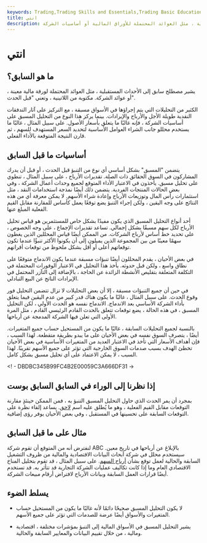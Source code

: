 ```yaml
---
keywords: Trading,Trading Skills and Essentials,Trading Basic Education,Trading Skills
title: انتي
description: يشير مصطلح مسبق إلى الأحداث المستقبلية ، مثل العوائد المحتملة للأوراق المالية أو أساسيات الشركة.
---
```


# انتي
## ما هو السابق؟

يشير مصطلح سابق إلى الأحداث المستقبلية ، مثل العوائد المحتملة لورقة مالية معينة ، أو عوائد الشركة. مكتوبة من اللاتينية ، وتعني "قبل الحدث".

الكثير من التحليلات التي يتم إجراؤها في الأسواق مسبقة ، مع التركيز على آثار التدفقات النقدية طويلة الأجل والأرباح والإيرادات. بينما يركز هذا النوع من التحليل المسبق على أساسيات الشركة ، فإنه غالبًا ما يتعلق بأسعار الأصول. على سبيل المثال ، غالبًا ما يستخدم محللو جانب الشراء العوامل الأساسية لتحديد السعر المستهدف للسهم ، ثم قارن النتيجة المتوقعة بالأداء الفعلي.

## أساسيات ما قبل السابق

يتضمن "المسبق" بشكل أساسي أي نوع من التنبؤ قبل الحدث ، أو قبل أن يدرك المشاركون في السوق الحقائق ذات الصلة. تقديرات الأرباح ، على سبيل المثال ، تنطوي على تحليل مسبق. يأخذون في الاعتبار الأداء المتوقع لجميع وحدات أعمال الشركة ، وفي بعض الحالات المنتجات الفردية. يتضمن ذلك أيضًا نمذجة استخدامات النقد ، مثل استثمارات رأس المال وتوزيعات الأرباح وإعادة شراء الأسهم. لا يمكن معرفة أي من هذه النتائج على وجه اليقين ، ولكن إجراء التنبؤ يضع توقعًا يعمل كأساس للمقارنة مقابل القيم الفعلية المبلغ عنها.

أحد أنواع التحليل المسبق الذي يكون مفيدًا بشكل خاص للمستثمرين هو قياس تحليل الأرباح لكل سهم مسبقًا بشكل إجمالي. تساعد تقديرات الإجماع ، على وجه الخصوص ، على تحديد خط أساس لأرباح الشركات. من الممكن أيضًا قياس المحللين الذين يغطون سهمًا معينًا من بين المجموعة الذين يميلون إلى أن يكونوا الأكثر تنبؤًا عندما تكون توقعاتهم أعلى أو أقل بشكل ملحوظ من توقعات أقرانهم.

في بعض الأحيان ، يقدم المحللون أيضًا تنبؤات مسبقة عندما يكون الاندماج متوقعًا على نطاق واسع ، ولكن قبل حدوثه. يأخذ هذا التحليل في الاعتبار الوفورات المحتملة في التكلفة المتعلقة بتقليص الأنشطة الزائدة عن الحاجة ، بالإضافة إلى التآزر المحتمل في الإيرادات الناتج عن البيع التبادلي.

في حين أن جميع التنبؤات مسبقة ، إلا أن بعض التحليلات لا تزال تتضمن التحليل فور وقوع الحدث. على سبيل المثال ، غالبًا ما يكون هناك قدر كبير من عدم اليقين فيما يتعلق بأداء الشركة الأساسي بعد الاندماج. الاندماج نفسه هو الحدث الأولي ، لكن التحليل المسبق ، في هذه الحالة ، يضع توقعات تتعلق بالحدث القادم الرئيسي القادم ، مثل المرة الأولى التي تعلن فيها الشركة المدمجة عن أرباحها.

بالنسبة لجميع التحليلات السابقة ، غالبًا ما يكون من المستحيل حساب جميع المتغيرات. أيضًا ، يتصرف السوق نفسه في بعض الأحيان على ما يبدو بطريقة متقطعة. لهذا السبب ، فإن أهداف الأسعار التي تأخذ في الاعتبار العديد من المتغيرات الأساسية في بعض الأحيان تخطئ الهدف بسبب صدمات السوق الخارجية التي تؤثر على جميع الأسهم تقريبًا. لهذا السبب ، لا يمكن الاعتماد على أي تحليل مسبق بشكل كامل.

<! - DBDBC345B99FC4B2E00059C3A666DF31 ->

## إذا نظرنا إلى الوراء في السابق السابق بوست

بمجرد أن يمر الحدث الذي حاول التحليل المسبق التنبؤ به ، فمن الممكن حينئذٍ مقارنة التوقعات مقابل القيم الفعلية ، وهو ما يُطلق عليه اسم [لاحق](/expost). يساعد إلقاء نظرة على التوقعات السابقة على تحسينها في المستقبل ، وفي بعض الأحيان يوفر رؤى إضافية.

## مثال على ما قبل السابق

لنفترض أنه من المتوقع أن تقوم شركة ABC بالإبلاغ عن أرباحها في تاريخ معين. سيستخدم محلل في شركة أبحاث البيانات الاقتصادية والمالية من ظروف التشغيل السابقة والحالية لعمل توقع بشأن [أرباح السهم](/eps). على سبيل المثال ، قد تقوم بتحليل المناخ الاقتصادي العام وما إذا كانت تكاليف عمليات الشركة التجارية قد تتأثر به. قد تستخدم أيضًا قرارات العمل السابقة وبيانات الأرباح لافتراض أرقام مبيعات الشركة.

## يسلط الضوء

- لا يكون التحليل المسبق صحيحًا دائمًا لأنه غالبًا ما يكون من المستحيل حساب المتغيرات والأسواق أيضًا عرضة للصدمات التي تؤثر على جميع الأسهم.

- يشير التحليل المسبق في الأسواق المالية إلى التنبؤ بمؤشرات مختلفة ، اقتصادية ومالية ، من خلال تقييم البيانات والمعايير السابقة والحالية.

